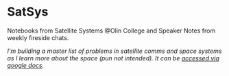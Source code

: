 # SatSys
Notebooks from Satellite Systems @Olin College and Speaker Notes from weekly fireside chats. 

*I'm building a master list of problems in satellite comms and space systems as I learn more about the space (pun not intended). It can be [accessed via google docs](https://docs.google.com/document/d/1pk3b61KWpcq-mKAGij79JWUNP-h27HY6W0nGu0kLb-Q/edit?usp=sharing).*
